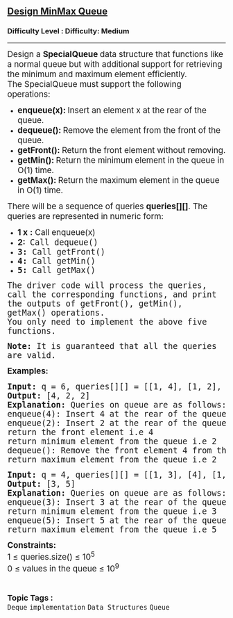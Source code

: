 <h2><a href="https://www.geeksforgeeks.org/problems/design-minmax-queue/1?_gl=1*htaeg4*_up*MQ..&gclid=CjwKCAiAhqCdBhB0EiwAH8M_GoC4dHdy1Y8GWzmsRI77twRorT41-V4Tcl_M0MJ9Slc_sILYztk6PRoCyegQAvD_BwE">Design MinMax Queue</a></h2><h3>Difficulty Level : Difficulty: Medium</h3><hr><div class="problems_problem_content__Xm_eO"><p><span style="font-size: 18.6667px;">Design a </span><strong style="font-size: 18.6667px;">SpecialQueue </strong><span style="font-size: 18.6667px;">data structure that functions like a normal queue but with additional support for retrieving the minimum and maximum element efficiently.</span><br><span style="font-size: 18.6667px;">The SpecialQueue must support the following operations:</span></p>
<ul>
<li style="text-align: left;"><span style="font-size: 18.6667px;"><strong>enqueue(x): </strong>Insert an element x at the rear of the queue.</span></li>
<li style="text-align: left;"><span style="font-size: 18.6667px;"><strong>dequeue():&nbsp;</strong>Remove the element from the front of the queue.</span></li>
<li style="text-align: left;"><strong><span style="font-size: 18.6667px;">getFront():&nbsp;</span></strong><span style="font-size: 18.6667px;">Return the front element without removing.</span></li>
<li style="text-align: left;"><span style="font-size: 18.6667px;"><strong>getMin(): </strong>Return the minimum element in the queue in O(1) time.</span></li>
<li style="text-align: left;"><span style="font-size: 18.6667px;"><strong>getMax():&nbsp;</strong>Return the maximum element in the queue in O(1) time.</span></li>
</ul>
<p><span style="font-size: 14pt;"><span style="font-size: 14pt;">There will be a sequence of queries&nbsp;</span><strong>queries</strong><strong style="font-size: 14pt;">[][]</strong><span style="font-size: 14pt;">. The queries are represented in numeric form:</span></span></p>
<ul>
<li><span style="font-size: 14pt;"><strong>1 x</strong>&nbsp;<strong>:</strong>&nbsp;Call enqueue(x)</span></li>
<li><span style="font-size: 14pt;"><strong>2</strong><strong style="font-size: 14pt;">:</strong><span style="font-size: 14pt;">&nbsp;&nbsp;</span></span><span style="font-family: monospace;"><span style="font-size: 18.6667px;">Call dequeue()</span></span></li>
<li><span style="font-family: monospace;"><span style="font-size: 18.6667px;"><strong>3:</strong> Call getFront()</span></span></li>
<li><span style="font-family: monospace;"><span style="font-size: 18.6667px;"><strong>4: </strong>Call getMin()</span></span></li>
<li><span style="font-family: monospace;"><span style="font-size: 18.6667px;"><strong>5:</strong>&nbsp;Call getMax()</span></span></li>
</ul>
<p><span style="font-family: monospace;"><span style="font-size: 18.6667px;">The driver code will process the queries, call the corresponding functions, and print the outputs of getFront(), getMin(), getMax() operations.</span><br></span><span style="font-family: monospace;"><span style="font-size: 18.6667px;">You only need to implement the above five functions.</span></span></p>
<p><span style="font-family: monospace;"><span style="font-size: 18.6667px;"><strong>Note:&nbsp;</strong></span></span><span style="font-family: monospace;"><span style="font-size: 18.6667px;">It is guaranteed that all the queries are valid.</span></span></p>
<p><span style="font-size: 14pt;"><strong>Examples:</strong></span></p>
<pre><span style="font-size: 14pt;"><strong style="font-size: 14pt;">Input: </strong><span style="font-size: 14pt;">q = 6, queries[][] = [[1, 4], [1, 2], [3], [4], [2], [5]]</span><strong style="font-size: 14pt;">
Output: </strong><span style="font-size: 14pt;">[4, 2, 2]</span><strong style="font-size: 14pt;">
Explanation: </strong><span style="font-size: 18.6667px;">Queries on queue are as follows:</span><span style="font-size: 14pt;"><br>enqueue(4): Insert 4 at the rear of the queue.
</span><span style="font-size: 14pt;"><span style="font-size: 18.6667px;">enqueue(2): Insert 2 at the rear of the queue.<br></span><span style="font-size: 14pt;">return the front element i.e 4
</span><span style="font-size: 18.6667px;">return minimum element from the queue i.e 2<br>dequeue(): Remove the front element 4 from the queue</span>
<span style="font-size: 18.6667px;">return maximum element from the queue i.e 2</span></span></span></pre>
<pre><span style="font-size: 14pt;"><strong style="font-size: 14pt;">Input:</strong><span style="font-size: 14pt;"> q = 4, queries[][] = [[1, 3], [4], [1, 5], [5]]</span><strong style="font-size: 14pt;">
Output: </strong><span style="font-size: 14pt;">[3, 5]</span><strong style="font-size: 14pt;">
Explanation: </strong><span style="font-size: 14pt;">Queries on queue are as follows:</span><strong style="font-size: 14pt;"><br></strong>enqueue(3): Insert 3 at the rear of the queue.
return minimum element from the queue i.e 3<span style="font-size: 14pt;"><br></span>enqueue(5): Insert 5 at the rear of the queue.<span style="font-size: 14pt;"><br></span>return maximum element from the queue i.e 5</span></pre>
<p><span style="font-size: 14pt;"><strong>Constraints:<br></strong></span><span style="font-size: 14pt;">1 ≤ queries.size() ≤ 10<sup>5<br></sup></span><span style="font-size: 14pt;">0 ≤ values in the queue ≤ 10<sup>9</sup></span></p></div><br><p><span style=font-size:18px><strong>Topic Tags : </strong><br><code>Deque</code>&nbsp;<code>implementation</code>&nbsp;<code>Data Structures</code>&nbsp;<code>Queue</code>&nbsp;